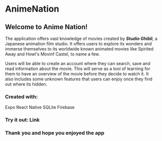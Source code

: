 # **AnimeNation**

## Welcome to Anime Nation!

The application offers vast knowledge of movies created by ***Studio Ghibli***,
a Japanese animation film studio. It offers users to explore its wonders and immerse themselves
to its worldwide known animated movies like Spirited Away and Howl's Movinf Castel, to name a few.

Users will be able to create an account where they can search, save and read information about the
movie. This will serve as a tool of learning for them to have an overview of the movie before they decide to watch it.
It also includes some unknown features that users can enjoy once they find out where its hidden.


### Created with:

Expo
React Native
SQLite
Firebase


### Try it out: Link

### Thank you and hope you enjoyed the app

